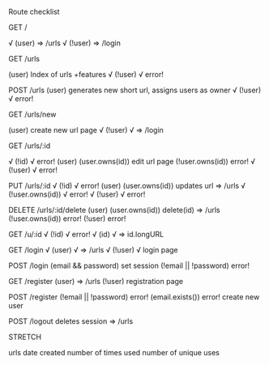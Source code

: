 Route checklist

GET /

√ (user)  => /urls
√ (!user) => /login 

GET /urls

  (user)
    Index of urls
      +features
√ (!user)
√   error!

POST /urls
  (user)
    generates new short url, assigns
      users as owner
√ (!user)
√   error!

GET /urls/new

  (user)
    create new url page
√ (!user)
√   => /login

GET /urls/:id

√ (!id)
√   error!
  (user)
    (user.owns(id))
      edit url page
    (!user.owns(id))
      error!
√ (!user)
√   error!

PUT /urls/:id
√ (!id)
√   error!
  (user)
    (user.owns(id))
      updates url
      => /urls
√   (!user.owns(id))
√     error!
√ (!user)
√   error!

DELETE /urls/:id/delete
  (user)
    (user.owns(id))
      delete(id)
      => /urls
    (!user.owns(id))
      error!
  (!user)
    error!

GET /u/:id
√ (!id)
√   error!
√ (id)
√   => id.longURL

GET /login
√ (user)
√   => /urls
√ (!user)
√   login page

POST /login
  (email && password)
    set session
  (!email || !password)
    error!

GET /register
  (user)
    => /urls
  (!user)
    registration page

POST /register
  (!email || !password)
    error!
  (email.exists())
    error!
  create new user

POST /logout
  deletes session
  => /urls


STRETCH

urls
  date created
  number of times used
  number of unique uses